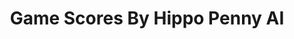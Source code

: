 ---
title: Game Scores By Hippo Penny AI
layout: scoredetail
permalink: /meta-score/the-lego-movie-2-videogame
header:
  teaser: /assets/images/the-lego-movie-2-videogame.jpg
  video:
    id: pXzvwc_5row
    provider: youtube
---